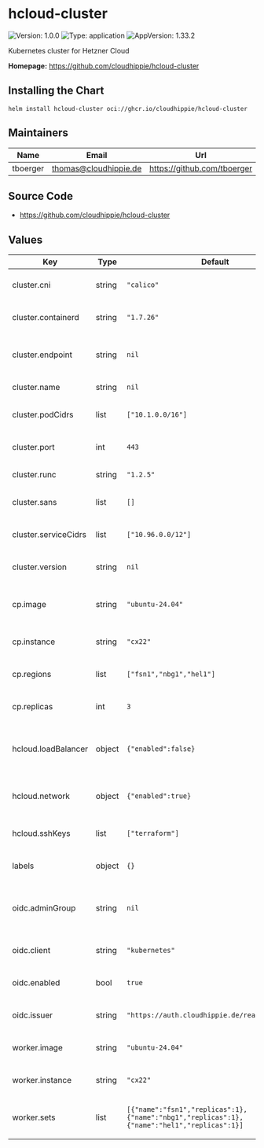# hcloud-cluster

![Version: 1.0.0](https://img.shields.io/badge/Version-1.0.0-informational?style=flat-square) ![Type: application](https://img.shields.io/badge/Type-application-informational?style=flat-square) ![AppVersion: 1.33.2](https://img.shields.io/badge/AppVersion-1.33.2-informational?style=flat-square)

Kubernetes cluster for Hetzner Cloud

**Homepage:** <https://github.com/cloudhippie/hcloud-cluster>

## Installing the Chart

```console
helm install hcloud-cluster oci://ghcr.io/cloudhippie/hcloud-cluster
```

## Maintainers

| Name | Email | Url |
| ---- | ------ | --- |
| tboerger | <thomas@cloudhippie.de> | <https://github.com/tboerger> |

## Source Code

* <https://github.com/cloudhippie/hcloud-cluster>

## Values

| Key | Type | Default | Description |
|-----|------|---------|-------------|
| cluster.cni | string | `"calico"` | Name of the used cni provider |
| cluster.containerd | string | `"1.7.26"` | Version of containerd installed |
| cluster.endpoint | string | `nil` | Address or domain for cluster endpoint |
| cluster.name | string | `nil` | Name of the cluster |
| cluster.podCidrs | list | `["10.1.0.0/16"]` | List of pod cidrs for the cluster |
| cluster.port | int | `443` | Port for the cluster endpoint |
| cluster.runc | string | `"1.2.5"` | Version of runc installed |
| cluster.sans | list | `[]` | List of cert SANs applied to API server |
| cluster.serviceCidrs | list | `["10.96.0.0/12"]` | List of service cidrs for the cluster |
| cluster.version | string | `nil` | Version of the Kubernetes components |
| cp.image | string | `"ubuntu-24.04"` | Instance image used for control plane |
| cp.instance | string | `"cx22"` | Instance type used for control plane |
| cp.regions | list | `["fsn1","nbg1","hel1"]` | Regions for the control plane |
| cp.replicas | int | `3` | Number of replicas for control plane |
| hcloud.loadBalancer | object | `{"enabled":false}` | Load balancer configuration forHhetzner cluster |
| hcloud.network | object | `{"enabled":true}` | Network configuration for Hetzner cluster |
| hcloud.sshKeys | list | `["terraform"]` | List of integrated SSH keys |
| labels | object | `{}` | Define additional labels |
| oidc.adminGroup | string | `nil` | Override group name for cluster-admin mapping |
| oidc.client | string | `"kubernetes"` | Client used for OIDC authentication |
| oidc.enabled | bool | `true` | Enable authentication via OIDC |
| oidc.issuer | string | `"https://auth.cloudhippie.de/realms/console"` | Issuer used for OIDC authentication |
| worker.image | string | `"ubuntu-24.04"` | Instance image used for workers |
| worker.instance | string | `"cx22"` | Instance type used for workers |
| worker.sets | list | `[{"name":"fsn1","replicas":1},{"name":"nbg1","replicas":1},{"name":"hel1","replicas":1}]` | List of deployment sets for workers |
